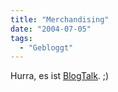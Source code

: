 ```yaml
---
title: "Merchandising"
date: "2004-07-05"
tags:
  - "Gebloggt"
---
```


Hurra, es ist [BlogTalk](http://blogtalk.net). ;)
